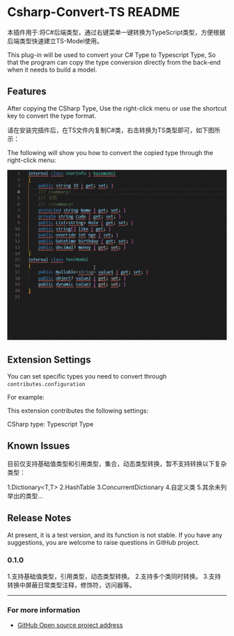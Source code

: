 # Csharp-Convert-TS README

本插件用于:将C#后端类型，通过右键菜单一键转换为TypeScript类型，方便根据后端类型快速建立TS-Model使用。

This plug-in will be used to convert your C# Type to Typescript Type, So that the program can copy the type conversion directly from the back-end when it needs to build a model.

## Features

After copying the CSharp Type, Use the right-click menu or use the shortcut key to convert the type format.

请在安装完插件后，在TS文件内复制C#类，右击转换为TS类型即可，如下图所示：

The following will show you how to convert the copied type through the right-click menu:

![image](images/demo.gif)

## Extension Settings

You can set specific types you need to convert through `contributes.configuration`

For example:

This extension contributes the following settings:

CSharp type: Typescript Type

## Known Issues

目前仅支持基础值类型和引用类型，集合，动态类型转换，暂不支持转换以下复杂类型：

1.Dictionary<T,T>
2.HashTable
3.ConcurrentDictionary
4.自定义类
5.其余未列举出的类型...

## Release Notes

At present, it is a test version, and its function is not stable. If you have any suggestions, you are welcome to raise questions in GitHub project.

### 0.1.0

1.支持基础值类型，引用类型，动态类型转换。
2.支持多个类同时转换。
3.支持转换中屏蔽日常类型注释，修饰符，访问器等。

-----------------------------------------------------------------------------------------------------------

### For more information

* [GitHub Open source project address](https://github.com/git102347501/CSharp-Convert-TS)

